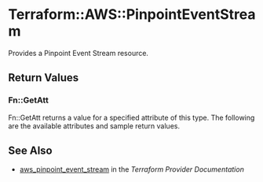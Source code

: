 # Terraform::AWS::PinpointEventStream

Provides a Pinpoint Event Stream resource.

## Return Values

### Fn::GetAtt

Fn::GetAtt returns a value for a specified attribute of this type. The following are the available attributes and sample return values.

## See Also

* [aws_pinpoint_event_stream](https://www.terraform.io/docs/providers/aws/r/pinpoint_event_stream.html) in the _Terraform Provider Documentation_